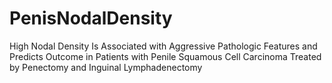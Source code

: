 PenisNodalDensity
=================

High Nodal Density Is Associated with Aggressive Pathologic Features and Predicts Outcome in Patients with Penile Squamous Cell Carcinoma Treated by Penectomy and Inguinal Lymphadenectomy
